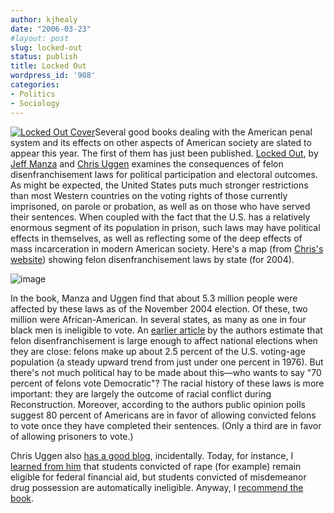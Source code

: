```yaml
---
author: kjhealy
date: "2006-03-23"
#layout: post
slug: locked-out
status: publish
title: Locked Out
wordpress_id: '908'
categories:
- Politics
- Sociology
---
```


[![Locked Out Cover](http://www.kieranhealy.org/files/misc/lockedout.jpg)](http://www.amazon.com/exec/obidos/ASIN/0195149327/)Several good books dealing with the American penal system and its effects on other aspects of American society are slated to appear this year. The first of them has just been published. [Locked Out](http://www.amazon.com/exec/obidos/ASIN/0195149327/), by [Jeff Manza](http://www.cas.northwestern.edu/sociology/faculty/manza/home.html) and [Chris Uggen](http://www.soc.umn.edu/~uggen/) examines the consequences of felon disenfranchisement laws for political participation and electoral outcomes. As might be expected, the United States puts much stronger restrictions than most Western countries on the voting rights of those currently imprisoned, on parole or probation, as well as on those who have served their sentences. When coupled with the fact that the U.S. has a relatively enormous segment of its population in prison, such laws may have political effects in themselves, as well as reflecting some of the deep effects of mass incarceration in modern American society. Here's a map (from [Chris's website](http://www.soc.umn.edu/~uggen/felon_disenfranchisement.htm)) showing felon disenfranchisement laws by state (for 2004).

![image](http://www.kieranhealy.org/files/misc/disenfranchisement.png)

In the book, Manza and Uggen find that about 5.3 million people were affected by these laws as of the November 2004 election. Of these, two million were African-American. In several states, as many as one in four black men is ineligible to vote. An [earlier article](http://www.soc.umn.edu/~uggen/Uggen_Manza_ASR_02.pdf) by the authors estimate that felon disenfranchisement is large enough to affect national elections when they are close: felons make up about 2.5 percent of the U.S. voting-age population (a steady upward trend from just under one percent in 1976). But there's not much political hay to be made about this—who wants to say "70 percent of felons vote Democratic"? The racial history of these laws is more important: they are largely the outcome of racial conflict during Reconstruction. Moreover, according to the authors public opinion polls suggest 80 percent of Americans are in favor of allowing convicted felons to vote once they have completed their sentences. (Only a third are in favor of allowing prisoners to vote.)

Chris Uggen also [has a good blog](http://chrisuggen.blogspot.com/), incidentally. Today, for instance, I [learned from him](http://chrisuggen.blogspot.com/2006/03/federal-lawsuit-over-financial-aid-for.html) that students convicted of rape (for example) remain eligible for federal financial aid, but students convicted of misdemeanor drug possession are automatically ineligible. Anyway, I [recommend the book](http://www.amazon.com/exec/obidos/ASIN/0195149327/).
